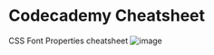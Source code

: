 # Codecademy Cheatsheet
CSS Font Properties cheatsheet
![image](https://user-images.githubusercontent.com/103166447/162961924-7487840d-2851-4211-ac35-2be14d4cff1d.png)
